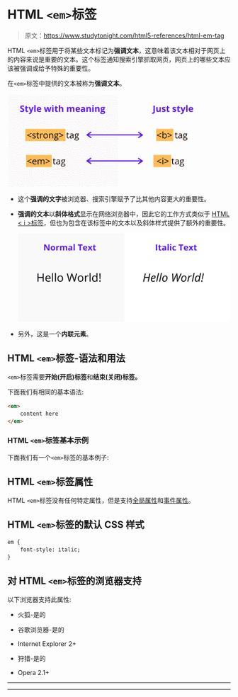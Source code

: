 # HTML `<em>`标签

> 原文：<https://www.studytonight.com/html5-references/html-em-tag>

HTML `<em>`标签用于将某些文本标记为**强调文本**，这意味着该文本相对于网页上的内容来说是重要的文本。这个标签通知搜索引擎抓取网页，网页上的哪些文本应该被强调或给予特殊的重要性。

在`<em>`标签中提供的文本被称为**强调文本**。

![bold and strong, emphasized and italic HTML tags](img/1834577cbd10e1a888d1d70359cdf251.png)

*   这个**强调的文字**被浏览器、搜索引擎赋予了比其他内容更大的重要性。

*   **强调的文本**以**斜体格式**显示在网络浏览器中，因此它的工作方式类似于 [HTML < i >标签](https://www.studytonight.com/html5-references/html-i-tag)，但也为包含在该标签中的文本以及斜体样式提供了额外的重要性。

    ![what is italic style](img/ad486439d86a6b34bc65111bbeb0446f.png)

*   另外，这是一个**内联元素**。

## HTML `<em>`标签-语法和用法

`<em>`标签需要**开始(开启)标签**和**结束(关闭)标签。**

下面我们有相同的基本语法:

```html
<em>
    content here
</em>
```

### HTML `<em>`标签基本示例

下面我们有一个`<em>`标签的基本例子:

## HTML `<em>`标签属性

HTML `<em>`标签没有任何特定属性，但是支持[全局属性](https://www.studytonight.com/html5-references/html-global-attributes)和[事件属性](https://www.studytonight.com/html5-references/html-event-attributes)。

## HTML `<em>`标签的默认 CSS 样式

```html
em {
    font-style: italic;
} 
```

## 对 HTML `<em>`标签的浏览器支持

以下浏览器支持此属性:

*   火狐-是的

*   谷歌浏览器-是的

*   Internet Explorer 2+

*   狩猎-是的

*   Opera 2.1+

* * *

* * *